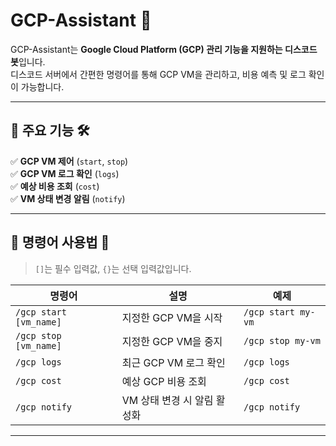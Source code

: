 # GCP-Assistant 🚀
GCP-Assistant는 **Google Cloud Platform (GCP) 관리 기능을 지원하는 디스코드 봇**입니다.  
디스코드 서버에서 간편한 명령어를 통해 GCP VM을 관리하고, 비용 예측 및 로그 확인이 가능합니다.  

---

## 📌 주요 기능 🛠️
✅ **GCP VM 제어** (`start`, `stop`)  
✅ **GCP VM 로그 확인** (`logs`)  
✅ **예상 비용 조회** (`cost`)  
✅ **VM 상태 변경 알림** (`notify`)  

---

## 📌 명령어 사용법 💬
> `[]`는 필수 입력값, `{}`는 선택 입력값입니다.

| 명령어 | 설명 | 예제 |
|--------|------|------|
| `/gcp start [vm_name]` | 지정한 GCP VM을 시작 | `/gcp start my-vm` |
| `/gcp stop [vm_name]` | 지정한 GCP VM을 중지 | `/gcp stop my-vm` |
| `/gcp logs` | 최근 GCP VM 로그 확인 | `/gcp logs` |
| `/gcp cost` | 예상 GCP 비용 조회 | `/gcp cost` |
| `/gcp notify` | VM 상태 변경 시 알림 활성화 | `/gcp notify` |

---
